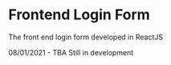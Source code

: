 # Frontend Login Form
The front end login form developed in ReactJS

08/01/2021 - TBA
Still in development 

